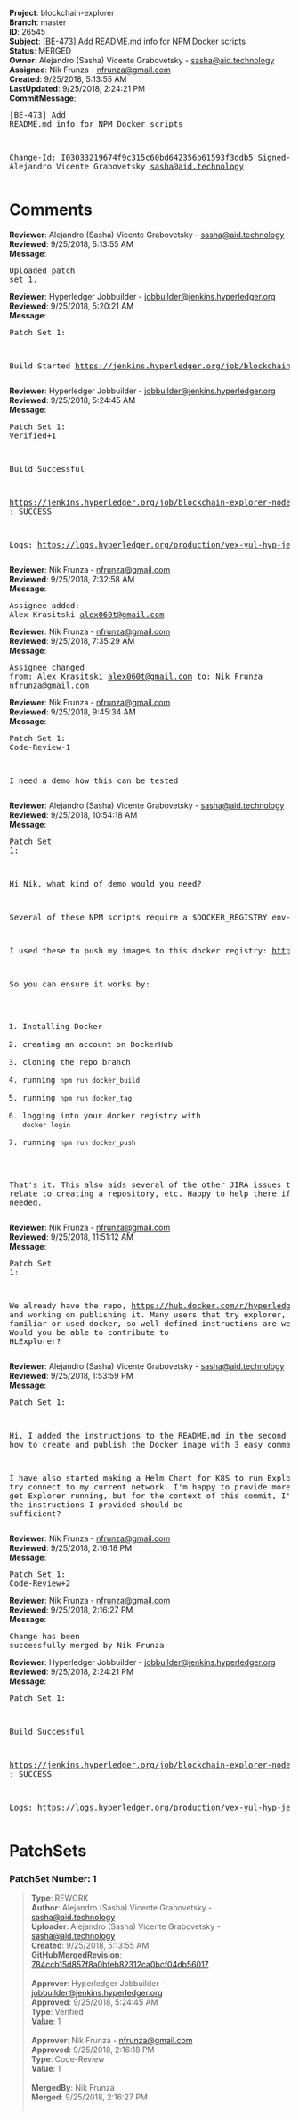 <strong>Project</strong>: blockchain-explorer<br><strong>Branch</strong>: master<br><strong>ID</strong>: 26545<br><strong>Subject</strong>: [BE-473] Add README.md info for NPM Docker scripts<br><strong>Status</strong>: MERGED<br><strong>Owner</strong>: Alejandro (Sasha) Vicente Grabovetsky - sasha@aid.technology<br><strong>Assignee</strong>: Nik Frunza - nfrunza@gmail.com<br><strong>Created</strong>: 9/25/2018, 5:13:55 AM<br><strong>LastUpdated</strong>: 9/25/2018, 2:24:21 PM<br><strong>CommitMessage</strong>:<br><pre>[BE-473] Add README.md info for NPM Docker scripts

Change-Id: I03033219674f9c315c60bd642356b61593f3ddb5
Signed-off-by: Alejandro Vicente Grabovetsky <sasha@aid.technology>
</pre><h1>Comments</h1><strong>Reviewer</strong>: Alejandro (Sasha) Vicente Grabovetsky - sasha@aid.technology<br><strong>Reviewed</strong>: 9/25/2018, 5:13:55 AM<br><strong>Message</strong>: <pre>Uploaded patch set 1.</pre><strong>Reviewer</strong>: Hyperledger Jobbuilder - jobbuilder@jenkins.hyperledger.org<br><strong>Reviewed</strong>: 9/25/2018, 5:20:21 AM<br><strong>Message</strong>: <pre>Patch Set 1:

Build Started https://jenkins.hyperledger.org/job/blockchain-explorer-node6-verify-x86_64/477/</pre><strong>Reviewer</strong>: Hyperledger Jobbuilder - jobbuilder@jenkins.hyperledger.org<br><strong>Reviewed</strong>: 9/25/2018, 5:24:45 AM<br><strong>Message</strong>: <pre>Patch Set 1: Verified+1

Build Successful 

https://jenkins.hyperledger.org/job/blockchain-explorer-node6-verify-x86_64/477/ : SUCCESS

Logs: https://logs.hyperledger.org/production/vex-yul-hyp-jenkins-3/blockchain-explorer-node6-verify-x86_64/477</pre><strong>Reviewer</strong>: Nik Frunza - nfrunza@gmail.com<br><strong>Reviewed</strong>: 9/25/2018, 7:32:58 AM<br><strong>Message</strong>: <pre>Assignee added: Alex Krasitski <alex060t@gmail.com></pre><strong>Reviewer</strong>: Nik Frunza - nfrunza@gmail.com<br><strong>Reviewed</strong>: 9/25/2018, 7:35:29 AM<br><strong>Message</strong>: <pre>Assignee changed from: Alex Krasitski <alex060t@gmail.com> to: Nik Frunza <nfrunza@gmail.com></pre><strong>Reviewer</strong>: Nik Frunza - nfrunza@gmail.com<br><strong>Reviewed</strong>: 9/25/2018, 9:45:34 AM<br><strong>Message</strong>: <pre>Patch Set 1: Code-Review-1

I need a demo how this can be tested</pre><strong>Reviewer</strong>: Alejandro (Sasha) Vicente Grabovetsky - sasha@aid.technology<br><strong>Reviewed</strong>: 9/25/2018, 10:54:18 AM<br><strong>Message</strong>: <pre>Patch Set 1:

Hi Nik, what kind of demo would you need?

Several of these NPM scripts require a $DOCKER_REGISTRY env-var.

I used these to push my images to this docker registry: https://hub.docker.com/r/hypersasha/hyperledger-explorer/

So you can ensure it works by:

1) Installing Docker
2) creating an account on DockerHub
3) cloning the repo branch
4) running `npm run docker_build`
5) running `npm run docker_tag`
6) logging into your docker registry with `docker login`
7) running `npm run docker_push`

That's it. This also aids several of the other JIRA issues that relate to creating a repository, etc. Happy to help there if needed.</pre><strong>Reviewer</strong>: Nik Frunza - nfrunza@gmail.com<br><strong>Reviewed</strong>: 9/25/2018, 11:51:12 AM<br><strong>Message</strong>: <pre>Patch Set 1:

We already have the repo, https://hub.docker.com/r/hyperledger/explorer/, and working on publishing it. 
Many users that try explorer, are not familiar or used docker, so well defined instructions are welcomed. Would you be able to contribute to HLExplorer?</pre><strong>Reviewer</strong>: Alejandro (Sasha) Vicente Grabovetsky - sasha@aid.technology<br><strong>Reviewed</strong>: 9/25/2018, 1:53:59 PM<br><strong>Message</strong>: <pre>Patch Set 1:

Hi, I added the instructions to the README.md in the second commit on how to create and publish the Docker image with 3 easy commands.

I have also started making a Helm Chart for K8S to run Explorer to try connect to my current network. I'm happy to provide more help once I get Explorer running, but for the context of this commit, I'm guessing the instructions I provided should be sufficient?</pre><strong>Reviewer</strong>: Nik Frunza - nfrunza@gmail.com<br><strong>Reviewed</strong>: 9/25/2018, 2:16:18 PM<br><strong>Message</strong>: <pre>Patch Set 1: Code-Review+2</pre><strong>Reviewer</strong>: Nik Frunza - nfrunza@gmail.com<br><strong>Reviewed</strong>: 9/25/2018, 2:16:27 PM<br><strong>Message</strong>: <pre>Change has been successfully merged by Nik Frunza</pre><strong>Reviewer</strong>: Hyperledger Jobbuilder - jobbuilder@jenkins.hyperledger.org<br><strong>Reviewed</strong>: 9/25/2018, 2:24:21 PM<br><strong>Message</strong>: <pre>Patch Set 1:

Build Successful 

https://jenkins.hyperledger.org/job/blockchain-explorer-node6-merge-x86_64/269/ : SUCCESS

Logs: https://logs.hyperledger.org/production/vex-yul-hyp-jenkins-3/blockchain-explorer-node6-merge-x86_64/269</pre><h1>PatchSets</h1><h3>PatchSet Number: 1</h3><blockquote><strong>Type</strong>: REWORK<br><strong>Author</strong>: Alejandro (Sasha) Vicente Grabovetsky - sasha@aid.technology<br><strong>Uploader</strong>: Alejandro (Sasha) Vicente Grabovetsky - sasha@aid.technology<br><strong>Created</strong>: 9/25/2018, 5:13:55 AM<br><strong>GitHubMergedRevision</strong>: [784ccb15d857f8a0bfeb82312ca0bcf04db56017](https://github.com/hyperledger/blockchain-explorer/commit/784ccb15d857f8a0bfeb82312ca0bcf04db56017)<br><br><strong>Approver</strong>: Hyperledger Jobbuilder - jobbuilder@jenkins.hyperledger.org<br><strong>Approved</strong>: 9/25/2018, 5:24:45 AM<br><strong>Type</strong>: Verified<br><strong>Value</strong>: 1<br><br><strong>Approver</strong>: Nik Frunza - nfrunza@gmail.com<br><strong>Approved</strong>: 9/25/2018, 2:16:18 PM<br><strong>Type</strong>: Code-Review<br><strong>Value</strong>: 1<br><br><strong>MergedBy</strong>: Nik Frunza<br><strong>Merged</strong>: 9/25/2018, 2:16:27 PM<br><br></blockquote>